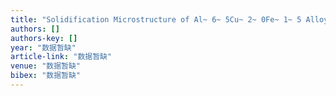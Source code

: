 ```yaml
---
title: "Solidification Microstructure of Al~ 6~ 5Cu~ 2~ 0Fe~ 1~ 5 Alloy and Formation of Icosahedral Quasicrystal"
authors: []
authors-key: []
year: "数据暂缺"
article-link: "数据暂缺"
venue: "数据暂缺"
bibex: "数据暂缺"
---
```

